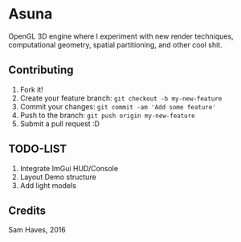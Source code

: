 # Asuna

OpenGL 3D engine where I experiment with new render techniques, computational geometry, spatial partitioning, and other cool shit.


## Contributing

1. Fork it!
2. Create your feature branch: `git checkout -b my-new-feature`
3. Commit your changes: `git commit -am 'Add some feature'`
4. Push to the branch: `git push origin my-new-feature`
5. Submit a pull request :D

## TODO-LIST

1. Integrate ImGui HUD/Console
2. Layout Demo structure
3. Add light models

## Credits

Sam Haves, 2016

